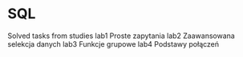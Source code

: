 # SQL
Solved tasks from studies
lab1 Proste zapytania
lab2 Zaawansowana selekcja danych
lab3 Funkcje grupowe
lab4 Podstawy połączeń
